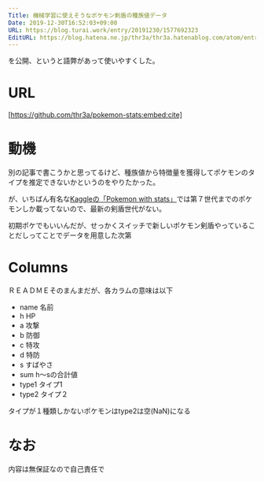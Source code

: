 ```yaml
---
Title: 機械学習に使えそうなポケモン剣盾の種族値データ
Date: 2019-12-30T16:52:03+09:00
URL: https://blog.turai.work/entry/20191230/1577692323
EditURL: https://blog.hatena.ne.jp/thr3a/thr3a.hatenablog.com/atom/entry/26006613490915737
---
```


を公開、というと語弊があって使いやすくした。

# URL

[https://github.com/thr3a/pokemon-stats:embed:cite]

# 動機

別の記事で書こうかと思ってるけど、種族値から特徴量を獲得してポケモンのタイプを推定できないかというのをやりたかった。

が、いちばん有名な[Kaggleの「Pokemon with stats」](https://www.kaggle.com/abcsds/pokemon)では第７世代までのポケモンしか載ってないので、最新の剣盾世代がない。

初期ポケでもいいんだが、せっかくスイッチで新しいポケモン剣盾やっていることだしってことでデータを用意した次第

# Columns

ＲＥＡＤＭＥそのまんまだが、各カラムの意味は以下

- name 名前
- h HP
- a	攻撃
- b	防御
- c	特攻
- d	特防
- s	すばやさ
- sum	h〜sの合計値
- type1	タイプ1
- type2 タイプ２

タイプが１種類しかないポケモンはtype2は空(NaN)になる

# なお

内容は無保証なので自己責任で
